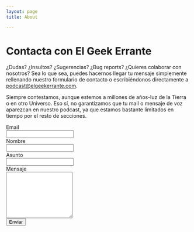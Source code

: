 ```yaml
---
layout: page
title: About

---
```


# Contacta con El Geek Errante
¿Dudas? ¿Insultos? ¿Sugerencias? ¿Bug reports? ¿Quieres colaborar con nosotros? Sea lo que sea, puedes hacernos llegar tu mensaje simplemente rellenando nuestro formulario de contacto o escribiéndonos directamente a <a href='ma&#105;&#108;to&#58;podc%&#54;1%7&#51;t%&#52;0elge%&#54;5k&#101;r%72%61%6Ete&#46;c%6&#70;m'>&#112;odcas&#116;&#64;el&#103;eekerran&#116;&#101;&#46;com</a>.

Siempre contestamos, aunque estemos a millones de años-luz de la Tierra o en otro Universo. Eso sí, no garantizamos que tu mail o mensaje de voz aparezcan en nuestro podcast, ya que estamos bastante limitados en tiempo por el resto de secciones.

<form class="form-horizontal" method="POST" action="http://formspree.io/podcast@elgeekerrante.com">
  <div class="form-group">
    <label for="inputEmail" class="col-sm-2 control-label">Email</label>
    <div class="col-sm-10">
      <input type="email" class="form-control" id="inputEmail">
    </div>
  </div>
  <div class="form-group">
    <label for="inputNick" class="col-sm-2 control-label">Nombre</label>
    <div class="col-sm-10">
      <input type="text" class="form-control" id="inputNick">
    </div>
  </div>
  <div class="form-group">
    <label for="inputSubject" class="col-sm-2 control-label">Asunto</label>
    <div class="col-sm-10">
      <input type="text" class="form-control" id="inputSubject">
    </div>
  </div>
  <div class="form-group">
    <label for="inputMessage" class="col-sm-2 control-label">Mensaje</label>
    <div class="col-sm-10">
      <textarea class="form-control" rows="8" id="inputMessage"></textarea>
    </div>
  </div>
  <div class="form-group">
    <div class="col-sm-offset-2 col-sm-10">
      <button type="submit" class="btn btn-default">Enviar</button>
    </div>
  </div>
</form>
